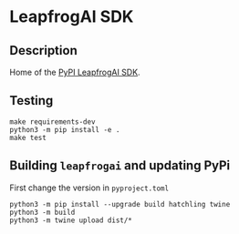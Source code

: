 # LeapfrogAI SDK

## Description

Home of the [PyPI LeapfrogAI SDK](https://pypi.org/project/leapfrogai/).

## Testing

``` shell
make requirements-dev
python3 -m pip install -e .
make test
```

## Building `leapfrogai` and updating PyPi

First change the version in `pyproject.toml`

``` shell
python3 -m pip install --upgrade build hatchling twine
python3 -m build
python3 -m twine upload dist/*
```
